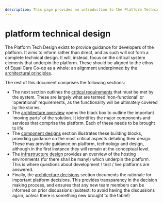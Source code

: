 ```yaml
---
description: This page provides an introduction to the Platform Technical Design
---
```


# platform technical design



The Platform Tech Design exists to provide guidance for developers of the platform. It aims to inform rather than direct, and as such will not form a complete technical design. It will, instead, focus on the critical system elements that underpin the platform. These should be aligned to the ethos of Equal Care Co-op as a whole: an alignment underpinned by the [architectural principles](architectural-principles.md).

The rest of this document comprises the following sections:

* The next section outlines the [critical requirements](critical-requirements.md) that must be met by the system. These are largely what are termed 'non-functional' or 'operational' requirements, as the functionality will be ultimately covered by the stories.
* The [architecture overview](architecture-overview.md) opens the black box to outline the important 'moving parts' of the solution. It identifies the major components and services that comprise the platform. Each of these needs to be brought to life.
* The [component designs](component-designs/) section illustrates these building blocks, providing guidance on the most critical aspects detailing their design. These may provide guidance on platform, technology and design, although in the first instance they will remain at the conceptual level.
* The [infrastructure design](infrastructure-design.md) provides an overview of the hosting environments \(for there shall be many!\) which underpin the platform. This is where questions about development / test / live platforms are answered.
* Finally, the [architecture decisions](architecture-decisions.md) section documents the rationale for important platform decisions. This provides transparency in the decision making process, and ensures that any new team members can be informed on prior discussions \(subtext: to avoid having the discussions again, _unless_ there is something new brought to the table!\)

